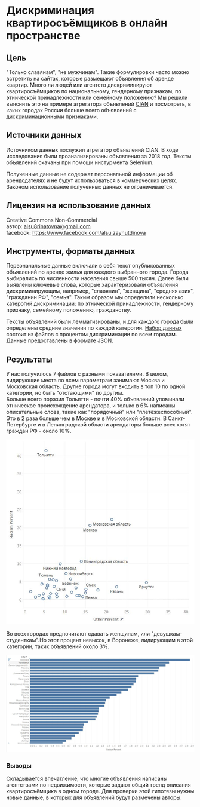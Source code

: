 # Дискриминация квартиросъёмщиков в онлайн пространстве

## Цель  
"Только славянам", "не мужчинам". Такие формулировки часто можно встретить на сайтах, которые размещают объявления об аренде квартир. Много ли людей или агентств дискриминируют квартиросъёмщиков по национальному, гендерному признакам, по этнической принадлежности или семейному положению? Мы решили выяснить это на примере агрегатора объявлений [CIAN](https://cian.ru) и посмотреть, в каких городах России больше всего объявлений с дискриминационными признаками. 

## Источники данных  

Источником данных послужил агрегатор объявлений CIAN. В ходе исследования были проанализированы объявления за 2018 год. Тексты объявлений скачаны при помощи инстурмента Selenium.   

Полученные данные не содержат персональной информации об арендодателях и не будут использоваться в коммерческих целях. Законом использование полученных данных не ограничивается.

## Лицензия на использование данных
Creative Commons Non-Commercial  
автор: alsu8rinatovna@gmail.com   
facebook: https://www.facebook.com/alsu.zaynutdinova

## Инструменты, форматы данных  
Первоначальные данные включали в себя текст опубликованных объявлений по аренде жилья для каждого выбранного города. Города выбирались по численности населения свыше 500 тысяч. Далее были выявлены ключевые слова, которые характеризовали объявления 
дискриминирующим, например, "славянин", "женщина", "средняя азия", "гражданин РФ", "семья". Таким образом мы определили несколько катерогий дискриминации: по этнической принадлежности, гендерному признаку, семейному положению, гражданству.

Тексты объявлений были лемматизированы, и для каждого города были определены средние значения по каждой катерогии. [Набор данных](https://zenodo.org/record/1467966#.W9Hj_mgzZPZ) состоит из файлов с процентом дискриминации по всем городам.  
Данные предоставлены в формате JSON.

## Результаты

У нас получилось 7 файлов с разными показателями. В целом, лидирующие места по всем параметрам занимают Москва и Московская область.
Другие города могут входить в топ 10 по одной категории, но быть "отстающими" по другим.  
Больше всего поразил Тольятти - почти 40% объявлений упоминали этническое происхождение арендатора, и только в 6% написаны описательные слова, такие как "порядочный" или "плетёжеспособный". Это в 2 раза больше чем в Москве и в Московской области. В Санкт-Петербурге и в Ленинградской области арендаторы больше всех хотят граждан РФ - около 10%. 

![Nationalism graph](racism.JPG)

Во всех городах предпочитают сдавать женщинам, или "девушкам-студенткам".Но этот процент невысок, в Воронеже, лидирующим в этой категории, таких объявлений около 3%.

![Sexism graph](sexism.JPG)

### Выводы

Складывается впечатление, что многие объявления написаны агентствами по недвижимости, которые задают общий тренд описания квартиросъёмщика в одном городе. Для проверки этой гипотезы нужны новые данные, в которых для объявлений будут размечены авторы. 







 

 



